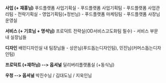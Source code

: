 **사업 (+ 재홍님)**
		푸드플랫폼 사업기획실
		- 푸드플랫폼 사업기획팀
		- 푸드플랫폼 사업관리팀
		- 전략기획실
		- 영업기획팀(+정빈님)
		- 푸드플랫폼 마케팅팀
		- 푸드플랫폼 사장님운영실

**서비스 (+ 기호님 + 명석님)**
		프로덕트 전략실(OD서비스고도화팀 필수)
		- 서비스 부문 내 실장님들

**디자인**
		배민디자인실 내 팀장님들
		- 상은님(푸드돕는디자인팀), 민진님(커머스돕는디자인팀)

**프로덕트 (+재하님) --> 옵셔널**
		딜리버리플랫폼실 (+동식님)

**우청 --> 옵셔널**
		박진수님 / 김대도님 / 지욱인님